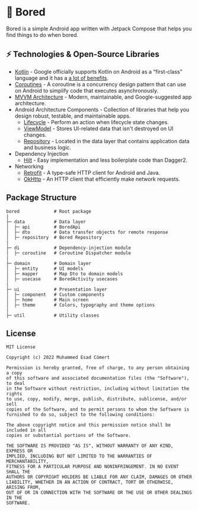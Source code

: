 # 🥱 Bored

Bored is a simple Android app written with Jetpack Compose that helps you find things to do when bored.

## ⚡ Technologies & Open-Source Libraries

- [Kotlin](https://kotlinlang.org/) - Google officially supports Kotlin on Android as a “first-class” language and it has a [a lot of benefits](https://developer.android.com/kotlin).
- [Coroutines](https://kotlinlang.org/docs/reference/coroutines-overview.html) - A coroutine is a concurrency design pattern that can use on Android to simplify code that executes asynchronously.
- [MVVM Architecture](https://developer.android.com/topic/architecture#recommended-app-arch) - Modern, maintainable, and Google-suggested app architecture.
- Android Architecture Components - Collection of libraries that help you design robust, testable, and maintainable apps.
    - [Lifecycle](https://developer.android.com/topic/libraries/architecture/lifecycle) - Perform an action when lifecycle state changes.
    - [ViewModel](https://developer.android.com/topic/libraries/architecture/viewmodel) - Stores UI-related data that isn't destroyed on UI changes.
    - [Repository](https://developer.android.com/topic/architecture/data-layer) - Located in the data layer that contains application data and business logic.
- Dependency Injection
    - [Hilt](https://developer.android.com/training/dependency-injection/hilt-android) - Easy implementation and less boilerplate code than Dagger2.
- Networking
    - [Retrofit](https://square.github.io/retrofit/) - A type-safe HTTP client for Android and Java.
    - [OkHttp](https://square.github.io/okhttp/) - An HTTP client that efficiently make network requests.

## Package Structure

```
bored             # Root package
|
├─ data           # Data layer
│  ├─ api         # BoredApi
│  ├─ dto         # Data transfer objects for remote response
│  ├─ repository  # Bored Repository
|
├─ di             # Dependency-injection module
│  ├─ coroutine   # Coroutine Dispatcher module
|
├─ domain         # Domain layer
│  ├─ entity      # UI models
│  ├─ mapper      # Map Dto to domain models
│  ├─ usecase     # BoredActivity usecases
|
├─ ui             # Presentation layer
│  ├─ component   # Custom components
│  ├─ home        # Main screen
│  ├─ theme       # Colors, typography and theme options
|
├─ util           # Utility classes
```

## License

```
MIT License

Copyright (c) 2022 Muhammed Esad Cömert

Permission is hereby granted, free of charge, to any person obtaining a copy
of this software and associated documentation files (the "Software"), to deal
in the Software without restriction, including without limitation the rights
to use, copy, modify, merge, publish, distribute, sublicense, and/or sell
copies of the Software, and to permit persons to whom the Software is
furnished to do so, subject to the following conditions:

The above copyright notice and this permission notice shall be included in all
copies or substantial portions of the Software.

THE SOFTWARE IS PROVIDED "AS IS", WITHOUT WARRANTY OF ANY KIND, EXPRESS OR
IMPLIED, INCLUDING BUT NOT LIMITED TO THE WARRANTIES OF MERCHANTABILITY,
FITNESS FOR A PARTICULAR PURPOSE AND NONINFRINGEMENT. IN NO EVENT SHALL THE
AUTHORS OR COPYRIGHT HOLDERS BE LIABLE FOR ANY CLAIM, DAMAGES OR OTHER
LIABILITY, WHETHER IN AN ACTION OF CONTRACT, TORT OR OTHERWISE, ARISING FROM,
OUT OF OR IN CONNECTION WITH THE SOFTWARE OR THE USE OR OTHER DEALINGS IN THE
SOFTWARE.
```
